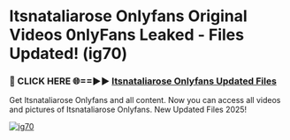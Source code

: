 # Itsnataliarose Onlyfans Original Videos 0nlyFans Leaked - Files Updated! (ig70)

<h3>🔴 CLICK HERE 🌐==►► <a href="https://tinyurl.com/ehrbuxhb" rel="nofollow">Itsnataliarose Onlyfans Updated Files</a></h3>

Get Itsnataliarose Onlyfans and all content. Now you can access all videos and pictures of Itsnataliarose Onlyfans. New Updated Files 2025!

[![ig70](https://i.imgur.com/lVYEuWS.gif)](https://tinyurl.com/ehrbuxhb)
